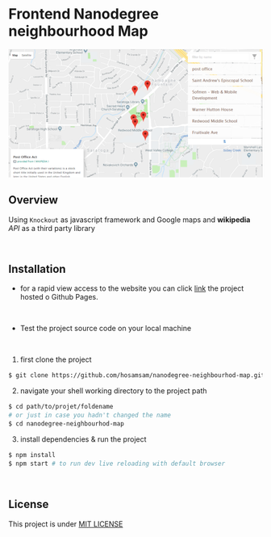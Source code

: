 # Frontend Nanodegree neighbourhood Map
 
 
![project hero](./hero.png)


Overview
--------
Using  `Knockout` as javascript framework and Google maps
and **wikipedia** *API* as a third party library

<br>

Installation
------------

* for a rapid view access to the website you can click [link](https://hosamsam.github.io/nanodegree-neighbourhod-map/src/index.html)
    the project hosted o Github Pages.
 
 <br>

* Test the project source code on your local machine
 
 <br>

1. first clone the project

```bash
$ git clone https://github.com/hosamsam/nanodegree-neighbourhod-map.git
```

2. navigate your shell working directory to the project path
```bash
$ cd path/to/projet/foldename
# or just in case you hadn't changed the name
$ cd nanodegree-neighbourhod-map
```
3. install dependencies & run the project

```bash
$ npm install
$ npm start # to run dev live reloading with default browser
```

<br>

License
-------
This project is under [MIT LICENSE](./LICENSE)